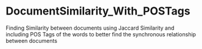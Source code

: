 # DocumentSimilarity_With_POSTags
Finding Similarity between documents using Jaccard Similarity and including POS Tags of the words to better find the synchronous relationship between documents 
